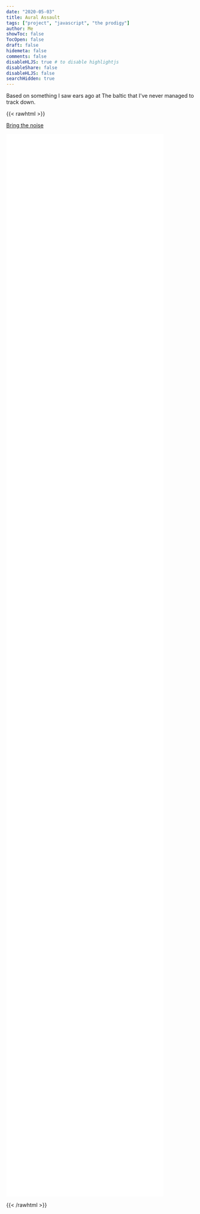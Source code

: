 ```yaml
---
date: "2020-05-03"
title: Aural Assault
tags: ["project", "javascript", "the prodigy"]
author: Me
showToc: false
TocOpen: false
draft: false
hidemeta: false
comments: false
disableHLJS: true # to disable highlightjs
disableShare: false
disableHLJS: false
searchHidden: true
---
```


Based on something I saw ears ago at The baltic that I've never managed to track down.

{{< rawhtml >}}

<script src="https://cdnjs.cloudflare.com/ajax/libs/jquery/3.5.1/jquery.js" integrity="sha512-WNLxfP/8cVYL9sj8Jnp6et0BkubLP31jhTG9vhL/F5uEZmg5wEzKoXp1kJslzPQWwPT1eyMiSxlKCgzHLOTOTQ==" crossorigin="anonymous"></script>

<a id="play-video" href="#">Bring the noise</a><br/>
 
<iframe id="video" width="420" height="315" src="//www.youtube.com/embed/zKNoU2P0dQc?rel=0" frameborder="0" allowfullscreen></iframe>
<iframe id="video1" width="420" height="315" src="//www.youtube.com/embed/zKNoU2P0dQc?rel=0" frameborder="0" allowfullscreen></iframe>
<iframe id="video2" width="420" height="315" src="//www.youtube.com/embed/zKNoU2P0dQc?rel=0" frameborder="0" allowfullscreen></iframe>
<iframe id="video3" width="420" height="315" src="//www.youtube.com/embed/zKNoU2P0dQc?rel=0" frameborder="0" allowfullscreen></iframe>
<iframe id="video4" width="420" height="315" src="//www.youtube.com/embed/zKNoU2P0dQc?rel=0" frameborder="0" allowfullscreen></iframe>
<iframe id="video5" width="420" height="315" src="//www.youtube.com/embed/zKNoU2P0dQc?rel=0" frameborder="0" allowfullscreen></iframe>
<iframe id="video6" width="420" height="315" src="//www.youtube.com/embed/zKNoU2P0dQc?rel=0" frameborder="0" allowfullscreen></iframe>
<iframe id="video7" width="420" height="315" src="//www.youtube.com/embed/zKNoU2P0dQc?rel=0" frameborder="0" allowfullscreen></iframe>
<iframe id="video8" width="420" height="315" src="//www.youtube.com/embed/zKNoU2P0dQc?rel=0" frameborder="0" allowfullscreen></iframe>




<script type="text/javascript">
	
$(document).ready(function() {
  $('#play-video').on('click', function(ev) {
 
    $("#video")[0].src += "&autoplay=1";
    debugger;
    var counter=1;
    var myVar = setInterval(myTimer, 7000);

	function myTimer() {
		console.log("#video"+counter);
  		 $("#video"+counter)[0].src += "&autoplay=1";
  		 counter++;
  		 console.log("#video"+counter);
	}

   
   
    if(counter==9){
    	clearInterval(myVar);
    }

    ev.preventDefault();
 
  });
});

</script>

{{< /rawhtml >}}
